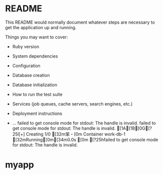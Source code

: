 # README

This README would normally document whatever steps are necessary to get the
application up and running.

Things you may want to cover:

* Ruby version

* System dependencies

* Configuration

* Database creation

* Database initialization

* How to run the test suite

* Services (job queues, cache servers, search engines, etc.)

* Deployment instructions

* ...
failed to get console mode for stdout: The handle is invalid.
failed to get console mode for stdout: The handle is invalid.
[1A[1B[0G[?25l[+] Creating 1/0
 [32m笨・[0m Container work-db-1  [32mRunning[0m[34m0.0s [0m
[?25hfailed to get console mode for stdout: The handle is invalid.
# myapp
